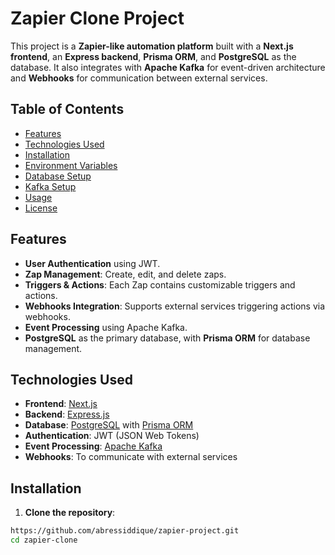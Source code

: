 # Zapier Clone Project

This project is a **Zapier-like automation platform** built with a **Next.js frontend**, an **Express backend**, **Prisma ORM**, and **PostgreSQL** as the database. It also integrates with **Apache Kafka** for event-driven architecture and **Webhooks** for communication between external services.

## Table of Contents

- [Features](#features)
- [Technologies Used](#technologies-used)
- [Installation](#installation)
- [Environment Variables](#environment-variables)
- [Database Setup](#database-setup)
- [Kafka Setup](#kafka-setup)
- [Usage](#usage)
- [License](#license)




## Features

- **User Authentication** using JWT.
- **Zap Management**: Create, edit, and delete zaps.
- **Triggers & Actions**: Each Zap contains customizable triggers and actions.
- **Webhooks Integration**: Supports external services triggering actions via webhooks.
- **Event Processing** using Apache Kafka.
- **PostgreSQL** as the primary database, with **Prisma ORM** for database management.

## Technologies Used

- **Frontend**: [Next.js](https://nextjs.org/)
- **Backend**: [Express.js](https://expressjs.com/)
- **Database**: [PostgreSQL](https://www.postgresql.org/) with [Prisma ORM](https://www.prisma.io/)
- **Authentication**: JWT (JSON Web Tokens)
- **Event Processing**: [Apache Kafka](https://kafka.apache.org/)
- **Webhooks**: To communicate with external services

## Installation

1. **Clone the repository**:

```bash
https://github.com/abressiddique/zapier-project.git
cd zapier-clone


